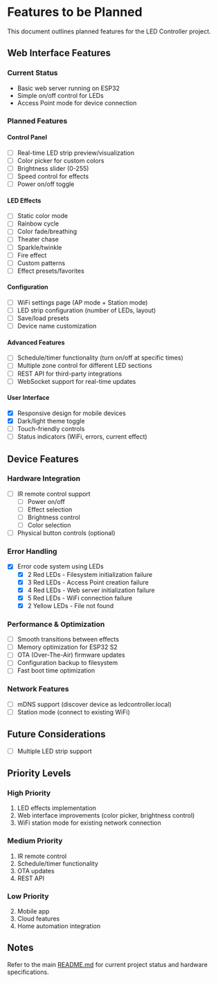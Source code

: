 # Features to be Planned

This document outlines planned features for the LED Controller project.

## Web Interface Features

### Current Status

-   Basic web server running on ESP32
-   Simple on/off control for LEDs
-   Access Point mode for device connection

### Planned Features

#### Control Panel

-   [ ] Real-time LED strip preview/visualization
-   [ ] Color picker for custom colors
-   [ ] Brightness slider (0-255)
-   [ ] Speed control for effects
-   [ ] Power on/off toggle

#### LED Effects

-   [ ] Static color mode
-   [ ] Rainbow cycle
-   [ ] Color fade/breathing
-   [ ] Theater chase
-   [ ] Sparkle/twinkle
-   [ ] Fire effect
-   [ ] Custom patterns
-   [ ] Effect presets/favorites

#### Configuration

-   [ ] WiFi settings page (AP mode + Station mode)
-   [ ] LED strip configuration (number of LEDs, layout)
-   [ ] Save/load presets
-   [ ] Device name customization

#### Advanced Features

-   [ ] Schedule/timer functionality (turn on/off at specific times)
-   [ ] Multiple zone control for different LED sections
-   [ ] REST API for third-party integrations
-   [ ] WebSocket support for real-time updates

#### User Interface

-   [x] Responsive design for mobile devices
-   [x] Dark/light theme toggle
-   [ ] Touch-friendly controls
-   [ ] Status indicators (WiFi, errors, current effect)

## Device Features

### Hardware Integration

-   [ ] IR remote control support
    -   [ ] Power on/off
    -   [ ] Effect selection
    -   [ ] Brightness control
    -   [ ] Color selection
-   [ ] Physical button controls (optional)

### Error Handling

-   [x] Error code system using LEDs
    -   [x] 2 Red LEDs - Filesystem initialization failure
    -   [x] 3 Red LEDs - Access Point creation failure
    -   [x] 4 Red LEDs - Web server initialization failure
    -   [x] 5 Red LEDs - WiFi connection failure
    -   [x] 2 Yellow LEDs - File not found

### Performance & Optimization

-   [ ] Smooth transitions between effects
-   [ ] Memory optimization for ESP32 S2
-   [ ] OTA (Over-The-Air) firmware updates
-   [ ] Configuration backup to filesystem
-   [ ] Fast boot time optimization

### Network Features

-   [ ] mDNS support (discover device as ledcontroller.local)
-   [ ] Station mode (connect to existing WiFi)

## Future Considerations

-   [ ] Multiple LED strip support

## Priority Levels

### High Priority

1. LED effects implementation
2. Web interface improvements (color picker, brightness control)
3. WiFi station mode for existing network connection

### Medium Priority

1. IR remote control
2. Schedule/timer functionality
3. OTA updates
4. REST API

### Low Priority

2. Mobile app
3. Cloud features
4. Home automation integration

## Notes

Refer to the main [README.md](../README.md) for current project status and hardware specifications.
